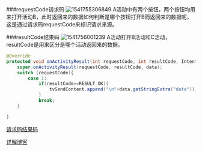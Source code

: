 ###requestCode请求码
![1541755306849](C:\Users\ADMINI~1\AppData\Local\Temp\1541755306849.png)
A活动中有两个按钮，两个按钮均用来打开活动B，此时返回来的数据如何判断是哪个按钮打开B而返回来的数据呢，这是通过请求码requestCode来标识请求来源。

###resultCode结果码
![1541756001239](C:\Users\ADMINI~1\AppData\Local\Temp\1541756001239.png)
A活动打开B活动和C活动，resultCode是用来区分是哪个活动返回来的数据。



```java
@Override
protected void onActivityResult(int requestCode, int resultCode, Intent data) {
    super.onActivityResult(requestCode, resultCode, data);
    switch (requestCode){
        case 1:
            if(resultCode==RESULT_OK){
                tvSendContent.append("\n"+data.getStringExtra("data"));
            }
            break;
    }

}
```

[请求码结果码](https://blog.csdn.net/u010542873/article/details/51219352)

[详解博客](https://www.cnblogs.com/fuck1/p/5456337.html)